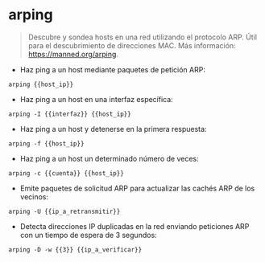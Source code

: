 # arping

> Descubre y sondea hosts en una red utilizando el protocolo ARP.
> Útil para el descubrimiento de direcciones MAC.
> Más información: <https://manned.org/arping>.

- Haz ping a un host mediante paquetes de petición ARP:

`arping {{host_ip}}`

- Haz ping a un host en una interfaz específica:

`arping -I {{interfaz}} {{host_ip}}`

- Haz ping a un host y detenerse en la primera respuesta:

`arping -f {{host_ip}}`

- Haz ping a un host un determinado número de veces:

`arping -c {{cuenta}} {{host_ip}}`

- Emite paquetes de solicitud ARP para actualizar las cachés ARP de los vecinos:

`arping -U {{ip_a_retransmitir}}`

- Detecta direcciones IP duplicadas en la red enviando peticiones ARP con un tiempo de espera de 3 segundos:

`arping -D -w {{3}} {{ip_a_verificar}}`

